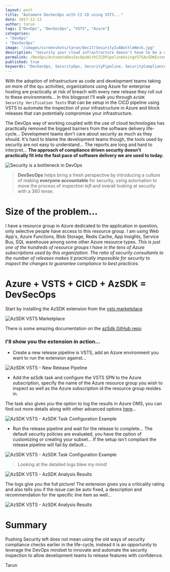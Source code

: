 ```yaml
---
layout: post
title: "Automate DevSecOps with CI CD using VSTS..."
date: 2017-12-13
author: tarun
tags: ["DevOps", "DevSecOps", "VSTS", "Azure"]
categories:
- "DevOps"
- "DevSecOps"
image: "/images/screenshots/tarun/Dec17/SecurityIsABottleNeck.jpg"
description: "Security your cloud infrastructure doesn't have to be a daunting task. Luckily with VSTS and now with Jenkins, it's possible to leverage the CICD pipeline and the open source AzSDK extension to inspect Azure PaaS and Azure IaaS for best practice compliance. It gives you the ability to move from DevOps to DevSecOps and empower your development teams to release features securely at speed."
permalink: /DevOps/AutomateDevSecOpsWithCICDPipelineUsingVSTSAzSDKExtension
published: true
keywords: "DevSecOps, SecurityOps, SecurityPipeline, SecurityCompliance, Security Ops, Ruggid DevOps, Azure IaaS Security, Azure PaaS Security, Azure IaC Security, Azure Security, Azure Infrastructure Security, Azure Security Automation, Cloud Security Automation, Azure Security CI CD, Security CI CD, VSTS CI CD Security, Security CI CD, Security Automation"
---
```

With the adoption of infrastructure as code and development teams taking on more of the `Ops` activities, organizations using Azure for enterprise hosting are practically at risk of breach with every new release they roll out to these environments... In this blogpost I'll walk you through `AzSDK Security Verification Tests` that can be setup in the CICD pipeline using VSTS to automate the inspection of your infrastructure in Azure and block releases that can potentially compromise your infrastructure.      
<!--more-->

The DevOps way of working coupled with the use of cloud technologies has practically removed the biggest barriers from the software delivery life-cycle... Development teams don't care about security as much as they should. It's hard to blame the development teams though, the tools used by security are not easy to understand… The reports are long and hard to interpret... **The approach of compliance driven security doesn't practically fit into the fast pace of software delivery we are used to today.** 

![Security is a bottleneck in DevOps]({{site.url}}/images/screenshots/tarun/Dec17/SecurityIsABottlneckInDevOps.jpg)

> **DevSecOps** helps bring a fresh perspective by introducing a culture of making __everyone accountable__ for security, using automation to move the process of inspection _left_ and overall looking at security with a 360 lense.

# Size of the problem...
I have a resource group in Azure dedicated to the application in question, only selective people have access to this resource group. I am using Web App's, Azure Functions, Blob Storage, Redis Cache, App Insights, Service Bus, SQL warehouse among some other Azure resource types. *This is just one of the hundreds of resource groups I have in the tens of Azure subscriptions used by this organization. The ratio of security consultants to the number of releases makes it practically impossible for security to inspect the changes to guarantee compliance to best practices.* 

# Azure + VSTS + CICD + AzSDK = DevSecOps 
Start by installing the AzSDK extension from the [vsts marketplace](https://marketplace.visualstudio.com/items?itemName=azsdktm.AzSDK-task)

![AzSDK VSTS Marketplace]({{site.url}}/images/screenshots/tarun/Dec17/AzSdk-Marketplace.jpg)

There is some amazing documentation on the [azSdk GitHub repo](https://github.com/azsdk/azsdk-docs/blob/master/03-Security-In-CICD/Readme.md#security-verification-tests-svts-in-VSTS-pipeline)

### I'll show you the extension in action... 

+ Create a new release pipeline is VSTS, add an Azure environment you want to run the extension against... 

![AzSDK VSTS - New Release Pipeline]({{site.url}}/images/screenshots/tarun/Dec17/AzSdk-VstsReleasePipelineNewEnv.jpg)

+ Add the azSdk task and configure the VSTS SPN to the Azure subscription, specify the name of the Azure resource group you wish to inspect as well as the Azure subscription id the resource group resides in. 

The task also gives you the option to log the results in Azure OMS, you can find out more details along with other advanced options [here](https://github.com/azsdk/azsdk-docs/blob/master/03-Security-In-CICD/Readme.md#enable-azsdk-extension-for-your-vsts)... 

![AzSDK VSTS - AzSDK Task Configuration Example]({{site.url}}/images/screenshots/tarun/Dec17/AzSdk-VstsRmTaskConfigurationExample.jpg)

+ Run the release pipeline and wait for the release to complete... The default security policies are evaluated, you have the option of customizing or creating your subset... If the setup isn't compliant the release pipeline will fail by default... 

![AzSDK VSTS - AzSDK Task Configuration Example]({{site.url}}/images/screenshots/tarun/Dec17/AzSdk-NonCompliantSetup.jpg)

> Looking at the detailed logs blew my mind! 

![AzSDK VSTS - AzSDK Analysis Results]({{site.url}}/images/screenshots/tarun/Dec17/AzSdk-ResultsCsv.jpg)

The logs give you the full picture! The extension gives you a criticality rating and also tells you if the issue can be auto fixed, a description and recommendation for the specific line item as well... 

![AzSDK VSTS - AzSDK Analysis Results]({{site.url}}/images/screenshots/tarun/Dec17/azSdk-FullAnalysis.jpg)

# Summary 
Pushing Security left does not mean using the old ways of security compliance checks earlier in the life-cycle, instead it is an opportunity to leverage the DevOps mindset to innovate and automate the security inspection to allow development teams to release features with confidence.  

Tarun   



